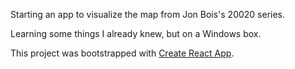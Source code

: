 Starting an app to visualize the map from Jon Bois's 20020 series.  

Learning some things I already knew, but on a Windows box. 

This project was bootstrapped with [Create React App](https://github.com/facebook/create-react-app).

